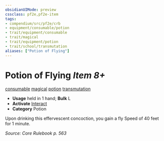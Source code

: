 ```yaml
---
obsidianUIMode: preview
cssclass: pf2e,pf2e-item
tags:
- compendium/src/pf2e/crb
- equipment/consumable/potion
- trait/equipment/consumable
- trait/magical
- trait/equipment/potion
- trait/school/transmutation
aliases: ["Potion of Flying"]
---
```

# Potion of Flying *Item 8+*  
[consumable](consumable.md)  [magical](magical.md)  [potion](potion.md)  [transmutation](transmutation.md)  

- **Usage** held in 1 hand; **Bulk** L
- **Activate** [Interact](interact.md)
- **Category** Potion

Upon drinking this effervescent concoction, you gain a fly Speed of 40 feet for 1 minute.

*Source: Core Rulebook p. 563*